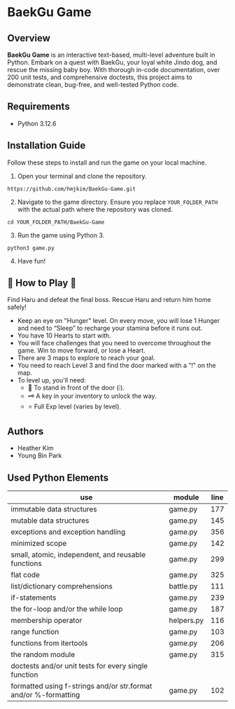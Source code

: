 # BaekGu Game

## Overview

**BaekGu Game** is an interactive text-based, multi-level adventure built in Python. Embark on a quest with BaekGu, your
loyal white Jindo dog, and rescue the missing baby boy. With thorough in-code documentation, over 200 unit tests, and
comprehensive doctests, this project aims to demonstrate clean, bug-free, and well-tested Python code.

## Requirements

- Python 3.12.6

## Installation Guide

Follow these steps to install and run the game on your local machine.

1. Open your terminal and clone the repository.

```shell
https://github.com/hmjkim/BaekGu-Game.git
```

2. Navigate to the game directory. Ensure you replace `YOUR_FOLDER_PATH` with the actual path where the repository was
   cloned.

```shell
cd YOUR_FOLDER_PATH/BaekGu-Game
```

3. Run the game using Python 3.

```shell
python3 game.py
```

4. Have fun!

## 📖 How to Play 📖

Find Haru and defeat the final boss. Rescue Haru and return him home safely!

- Keep an eye on "Hunger" level. On every move, you will lose 1 Hunger and need to “Sleep” to recharge your stamina
  before it runs out.
- You have 10 Hearts to start with.
- You will face challenges that you need to overcome throughout the game. Win to move forward, or lose a Heart.
- There are 3 maps to explore to reach your goal.
- You need to reach Level 3 and find the door marked with a "!" on the map.
- To level up, you'll need:
    - 🚪 To stand in front of the door (❕).
    - 🗝️ A key in your inventory to unlock the way.
    - ⭐️ Full Exp level (varies by level).

## Authors

- Heather Kim
- Young Bin Park

## Used Python Elements

| use                                                             | module     | line |
|-----------------------------------------------------------------|------------|------|
| immutable data structures                                       | game.py    | 177  |
| mutable data structures                                         | game.py    | 145  |
| exceptions and exception handling                               | game.py    | 356  |
| minimized scope                                                 | game.py    | 142  |
| small, atomic, independent, and reusable functions              | game.py    | 299  |
| flat code                                                       | game.py    | 325  |
| list/dictionary comprehensions                                  | battle.py  | 111  |
| if-statements                                                   | game.py    | 239  |
| the for-loop and/or the while loop                              | game.py    | 187  |
| membership operator                                             | helpers.py | 116  |
| range function                                                  | game.py    | 103  |
| functions from itertools                                        | game.py    | 206  |
| the random module                                               | game.py    | 315  |
| doctests and/or unit tests for every single function            |            |      |
| formatted using f-strings and/or str.format and/or %-formatting | game.py    | 102  |

